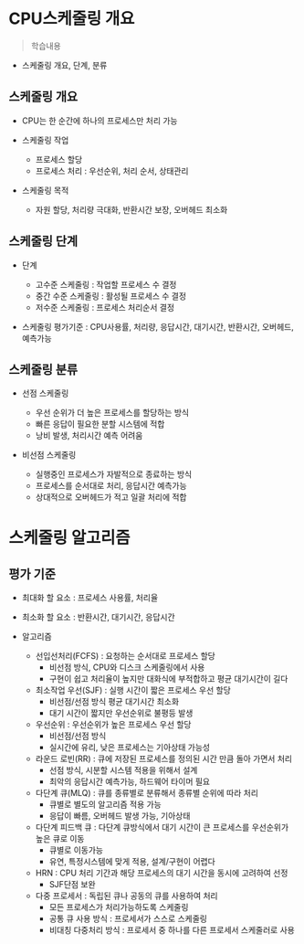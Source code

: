 # CPU스케줄링 개요
> 학습내용
- 스케줄링 개요, 단계, 분류

## 스케줄링 개요
- CPU는 한 순간에 하나의 프로세스만 처리 가능
- 스케줄링 작업
    - 프로세스 할당 
    - 프로세스 처리 : 우선순위, 처리 순서, 상태관리

- 스케줄링 목적
    - 자원 할당, 처리량 극대화, 반환시간 보장, 오버헤드 최소화

## 스케줄링 단계
- 단계
    - 고수준 스케줄링 : 작업할 프로세스 수 결정
    - 중간 수준 스케줄링 : 활성될 프로세스 수 결정
    - 저수준 스케줄링 : 프로세스 처리순서 결정

- 스케줄링 평가기준 : CPU사용률, 처리량, 응답시간, 대기시간, 반환시간, 오버헤드, 예측가능

## 스케줄링 분류
- 선점 스케줄링
    - 우선 순위가 더 높은 프로세스를 할당하는 방식
    - 빠른 응답이 필요한 분할 시스템에 적합
    - 낭비 발생, 처리시간 예측 어려움

- 비선점 스케줄링
    - 실행중인 프로세스가 자발적으로 종료하는 방식
    - 프로세스를 순서대로 처리, 응답시간 예측가능
    - 상대적으로 오버헤드가 적고 일괄 처리에 적합

# 스케줄링 알고리즘
## 평가 기준
- 최대화 할 요소 : 프로세스 사용률, 처리율
- 최소화 할 요소 : 반환시간, 대기시간, 응답시간

- 알고리즘
    - 선입선처리(FCFS) : 요청하는 순서대로 프로세스 할당
        - 비선점 방식, CPU와 디스크 스케줄링에서 사용
        - 구현이 쉽고 처리율이 높지만 대화식에 부적합하고 평균 대기시간이 길다
    - 최소작업 우선(SJF) : 실행 시간이 짧은 프로세스 우선 할당
        - 비선점/선점 방식 평균 대기시간 최소화
        - 대기 시간이 짧지만 우선순위로 불평등 발생
    - 우선순위 : 우선순위가 높은 프로세스 우선 할당
        - 비선점/선점 방식 
        - 실시간에 유리, 낮은 프로세스는 기아상태 가능성
    - 라운드 로빈(RR) : 큐에 저장된 프로세스를 정의된 시간 만큼 돌아 가면서 처리
        - 선점 방식, 시분할 시스템 적용을 위해서 설계
        - 최악의 응답시간 예측가능, 하드웨어 타이머 필요
    - 다단계 큐(MLQ) : 큐를 종류별로 분류해서 종류별 순위에 따라 처리
        - 큐별로 별도의 알고리즘 적용 가능
        - 응답이 빠름, 오버헤드 발생 가능, 기아상태
    - 다단계 피드백 큐 : 다단계 큐방식에서 대기 시간이 큰 프로세스를 우선순위가 높은 큐로 이동
        - 큐별로 이동가능
        - 유연, 특정시스템에 맞게 적용, 설계/구현이 어렵다
    - HRN : CPU 처리 기간과 해당 프로세스의 대기 시간을 동시에 고려하여 선정
        - SJF단점 보완
    - 다중 프로세서 : 독립된 큐나 공동의 큐를 사용하여 처리
        - 모든 프로세스가 처리가능하도록 스케줄링
        - 공통 큐 사용 방식 : 프로세서가 스스로 스케줄링
        - 비대칭 다중처리 방식 : 프로세서 중 하나를 다른 프로세서 스케줄러로 사용
